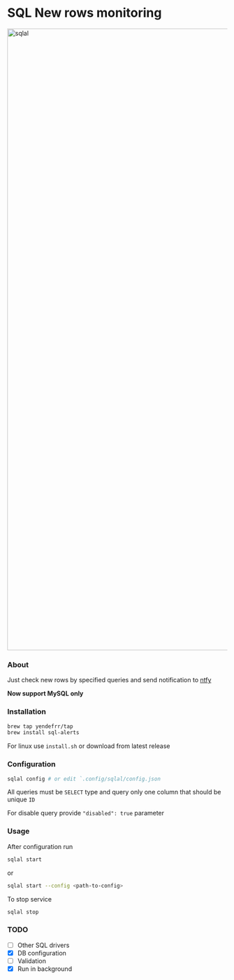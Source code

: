 # SQL New rows monitoring

<img width="1420" alt="sqlal" src="https://github.com/yendefrr/sql-alerts/assets/91500932/a614715d-74d5-411d-b152-7da2cad7b950">

### About

Just check new rows by specified queries and send notification to [ntfy](https://ntfy.sh/)

**Now support MySQL only**

### Installation
```bash
brew tap yendefrr/tap
brew install sql-alerts
```
For linux use `install.sh` or download from latest release

### Configuration

```bash
sqlal config # or edit `.config/sqlal/config.json
```

All queries must be `SELECT` type and query only one column that should be unique `ID`

For disable query provide `"disabled": true` parameter

### Usage

After configuration run

```bash
sqlal start
```
or
```bash
sqlal start --config <path-to-config> 
```

To stop service
```bash
sqlal stop
```

### TODO

- [ ] Other SQL drivers
- [x] DB configuration
- [ ] Validation
- [x] Run in background
